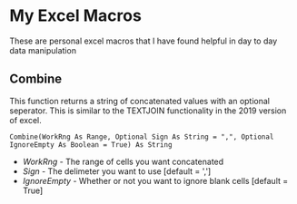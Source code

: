 # My Excel Macros
These are personal excel macros that I have found helpful in day to day data manipulation

## Combine
This function returns a string of concatenated values with an optional seperator. This is similar to the TEXTJOIN functionality in the 2019 version of excel.

`Combine(WorkRng As Range, Optional Sign As String = ",", Optional IgnoreEmpty As Boolean = True) As String`

- *WorkRng* - The range of cells you want concatenated 
- *Sign* - The delimeter you want to use [default = ','] 
- *IgnoreEmpty* - Whether or not you want to ignore blank cells [default = True] 